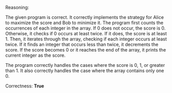 Reasoning:

The given program is correct. It correctly implements the strategy for Alice to maximize the score and Bob to minimize it. The program first counts the occurrences of each integer in the array. If 0 does not occur, the score is 0. Otherwise, it checks if 0 occurs at least twice. If it does, the score is at least 1. Then, it iterates through the array, checking if each integer occurs at least twice. If it finds an integer that occurs less than twice, it decrements the score. If the score becomes 0 or it reaches the end of the array, it prints the current integer as the score.

The program correctly handles the cases where the score is 0, 1, or greater than 1. It also correctly handles the case where the array contains only one 0.

Correctness: **True**